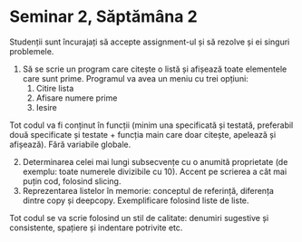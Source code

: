 # Seminar 2, Săptămâna 2

Studenții sunt încurajați să accepte assignment-ul și să rezolve și ei singuri problemele.

1. Să se scrie un program care citește o listă și afișează toate elementele care sunt prime. Programul va avea un meniu cu trei opțiuni: 
   1. Citire lista
   2. Afisare numere prime
   3. Iesire

Tot codul va fi conținut în funcții (minim una specificată și testată, preferabil două specificate și testate + funcția main care doar citește, apelează și afișează). Fără variabile globale.

2.	Determinarea celei mai lungi subsecvențe cu o anumită proprietate (de exemplu: toate numerele divizibile cu 10). Accent pe scrierea a cât mai puțin cod, folosind slicing.
3.	Reprezentarea listelor în memorie: conceptul de referință, diferența dintre copy și deepcopy. Exemplificare folosind liste de liste. 

Tot codul se va scrie folosind un stil de calitate: denumiri sugestive și consistente, spațiere și indentare potrivite etc.
